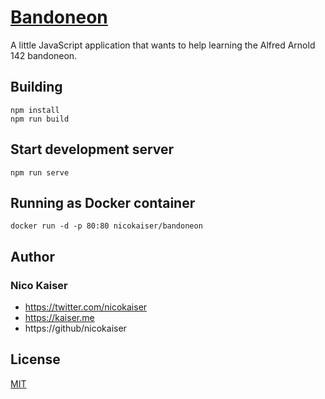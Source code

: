 # [Bandoneon](http://bandoneon.app)

A little JavaScript application that wants to help learning the Alfred Arnold 142 bandoneon.

## Building

    npm install
    npm run build

## Start development server

    npm run serve

## Running as Docker container

    docker run -d -p 80:80 nicokaiser/bandoneon

## Author

### Nico Kaiser

+ https://twitter.com/nicokaiser
+ https://kaiser.me
+ https://github/nicokaiser

## License

[MIT](LICENSE)
